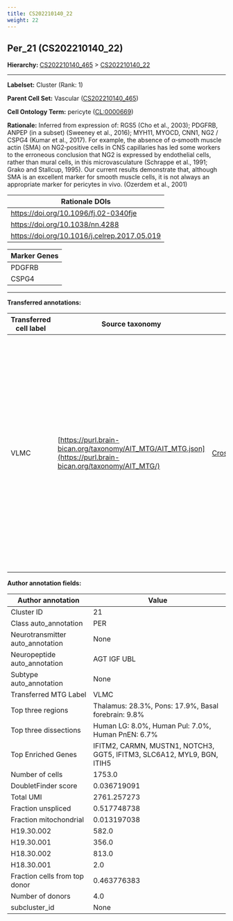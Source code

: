 ```yaml
---
title: CS202210140_22
weight: 22
---
```

## Per_21 (CS202210140_22)
<b>Hierarchy: </b>
[CS202210140_465](cell_sets/CS202210140_465.md) >
[CS202210140_22](cell_sets/CS202210140_22.md)

---


**Labelset:** Cluster (Rank: 1)

**Parent Cell Set:** Vascular ([CS202210140_465](cell_sets/CS202210140_465.md))



**Cell Ontology Term:**  pericyte ([CL:0000669](https://www.ebi.ac.uk/ols/ontologies/cl/terms?obo_id=CL:0000669)) 

**Rationale:** Inferred from expression of: RGS5 (Cho et al., 2003);  PDGFRB, ANPEP (in a subset) (Sweeney et al., 2016); MYH11, MYOCD, CNN1, NG2 / CSPG4 (Kumar et al., 2017).   For example, the absence of α‐smooth muscle actin (SMA) on NG2‐positive cells in CNS capillaries has led some workers to the erroneous conclusion that NG2 is expressed by endothelial cells, rather than mural cells, in this microvasculature (Schrappe et al., 1991; Grako and Stallcup, 1995). Our current results demonstrate that, although SMA is an excellent marker for smooth muscle cells, it is not always an appropriate marker for pericytes in vivo. (Ozerdem et al., 2001)

| Rationale DOIs |
|----------------|
|https://doi.org/10.1096/fj.02-0340fje|
|https://doi.org/10.1038/nn.4288|
|https://doi.org/10.1016/j.celrep.2017.05.019|

[MARKER GENES.]: #


| Marker Genes |
|--------------|
|PDGFRB|
|CSPG4|

---

[TRANSFERRED ANNOTATIONS.]: #


**Transferred annotations:**

| Transferred cell label | Source taxonomy | Source node accession | Algorithm name | Comment |
|------------------------|-----------------|-----------------------|----------------|---------|
|VLMC|[https://purl.brain-bican.org/taxonomy/AIT_MTG/AIT_MTG.json](https://purl.brain-bican.org/taxonomy/AIT_MTG/)|[CrossArea_subclass:f6b98fd9f4](https://purl.brain-bican.org/taxonomy/AIT_MTG/CrossArea_subclass_f6b98fd9f4)||We performed PCA (50 components) on our full dataset, trained a random forest classifier (scikit-learn, class_ weight=‘balanced’, max_depth=50) on the MTG labels, and then predicted labels for all cells. We labeled each cluster with the mode of its constituent cells if two conditions were met: more than 0.8 of predicted labels matched the mode, and the mean probability of these pre- dictions was greater than 0.8.|

[AUTHOR ANNOTATION FIELDS.]: #


**Author annotation fields:**

| Author annotation | Value |
|-------------------|-------|
|Cluster ID|21|
|Class auto_annotation|PER|
|Neurotransmitter auto_annotation|None|
|Neuropeptide auto_annotation|AGT IGF UBL|
|Subtype auto_annotation|None|
|Transferred MTG Label|VLMC|
|Top three regions|Thalamus: 28.3%, Pons: 17.9%, Basal forebrain: 9.8%|
|Top three dissections|Human LG: 8.0%, Human Pul: 7.0%, Human PnEN: 6.7%|
|Top Enriched Genes|IFITM2, CARMN, MUSTN1, NOTCH3, GGT5, IFITM3, SLC6A12, MYL9, BGN, ITIH5|
|Number of cells|1753.0|
|DoubletFinder score|0.036719091|
|Total UMI|2761.257273|
|Fraction unspliced|0.517748738|
|Fraction mitochondrial|0.013197038|
|H19.30.002|582.0|
|H19.30.001|356.0|
|H18.30.002|813.0|
|H18.30.001|2.0|
|Fraction cells from top donor|0.463776383|
|Number of donors|4.0|
|subcluster_id|None|
